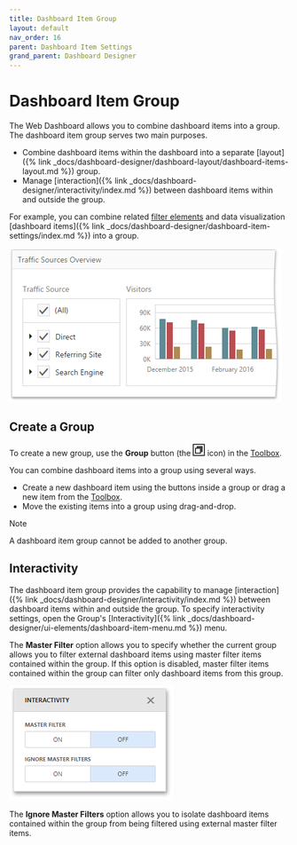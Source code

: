 ```yaml
---
title: Dashboard Item Group
layout: default
nav_order: 16
parent: Dashboard Item Settings
grand_parent: Dashboard Designer
---
```

# Dashboard Item Group
The Web Dashboard allows you to combine dashboard items into a group. The dashboard item group serves two main purposes.
* Combine dashboard items within the dashboard into a separate [layout]({% link _docs/dashboard-designer/dashboard-layout/dashboard-items-layout.md %}) group.
* Manage [interaction]({% link _docs/dashboard-designer/interactivity/index.md %}) between dashboard items within and outside the group.

For example, you can combine related [filter elements](filter-elements.md) and data visualization [dashboard items]({% link _docs/dashboard-designer/dashboard-item-settings/index.md %}) into a group.

![wdd-dashboard-group](/assets/images/dashboards/img125758.png)

## Create a Group
To create a new group, use the **Group** button (the ![wdd-group-icon](/assets/images/dashboards/img125759.png) icon) in the [Toolbox](../ui-elements/toolbox.md).

You can combine dashboard items into a group using several ways.
* Create a new dashboard item using the buttons inside a group or drag a new item from the [Toolbox](../ui-elements/toolbox.md).
* Move the existing items into a group using drag-and-drop.

> [!NOTE]
> A dashboard item group cannot be added to another group.

## Interactivity
The dashboard item group provides the capability to manage [interaction]({% link _docs/dashboard-designer/interactivity/index.md %}) between dashboard items within and outside the group. To specify interactivity settings, open the Group's [Interactivity]({% link _docs/dashboard-designer/ui-elements/dashboard-item-menu.md %}) menu.

The **Master Filter** option allows you to specify whether the current group allows you to filter external dashboard items using master filter items contained within the group. If this option is disabled, master filter items contained within the group can filter only dashboard items from this group.

![wdd-group-interactivity](/assets/images/dashboards/img125761.png)

The **Ignore Master Filters** option allows you to isolate dashboard items contained within the group from being filtered using external master filter items.